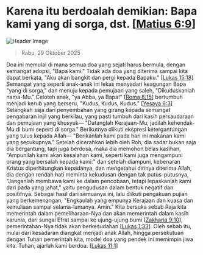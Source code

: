 
# Karena itu berdoalah demikian: Bapa kami yang di sorga, dst. [[Matius 6:9](http://alkitab.sabda.org/?Matius%206:9)]

![Header Image](https://alkitab.app/slice/sunrise.jpg)

> Rabu, 29 Oktober 2025

Doa ini memulai di mana semua doa yang sejati harus bermula, dengan semangat adopsi, "Bapa kami." Tidak ada doa yang diterima sampai kita dapat berkata, "Aku akan bangkit dan pergi kepada Bapaku." [[Lukas 15:18](http://alkitab.sabda.org/?Lukas%2015:18)] Semangat yang seperti anak-anak ini lekas menyadari keagungan Bapa "yang di sorga," dan menuju kepada pemujaan yang saleh, "Dikuduskanlah nama-Mu." Celoteh anak, "ya Abba, ya Bapa!" [[Roma 8:15](http://alkitab.sabda.org/?Roma%208:15)] bertumbuh menjadi kerub yang berseru, "Kudus, Kudus, Kudus." [[Yesaya 6:3](http://alkitab.sabda.org/?Yesaya%206:3)] Selangkah saja dari penyembahan yang girang kepada semangat pengabaran injil yang berkilau, yang pasti tumbuh dari kasih persaudaraan dan pemujaan yang khusyuk— "Datanglah Kerajaan-Mu, jadilah kehendak-Mu di bumi seperti di sorga." Berikutnya diikuti ekspresi ketergantungan yang tulus kepada Allah— "Berikanlah kami pada hari ini makanan kami yang secukupnya." Setelah dicerahkan lebih oleh Roh, dia sadar bukan saja dia bergantung, tapi juga berdosa, maka dia memohon belas kasihan, "Ampunilah kami akan kesalahan kami, seperti kami juga mengampuni orang yang bersalah kepada kami:" dan setelah diampuni, kebenaran Kristus diperhitungkan kepadanya, dan mengetahui dirinya diterima Allah, dia dengan rendah hati meminta kekudusan dengan tak putus-putusnya, "Janganlah membawa kami ke dalam pencobaan, tetapi lepaskanlah kami dari pada yang jahat," yaitu pengudusan dalam bentuk negatif dan positifnya. Sebagai hasil dari semuanya ini, lalu diikuti pengakuan pujian yang berkemenangan, "Engkaulah yang empunya Kerajaan dan kuasa dan kemuliaan sampai selama-lamanya. Amin." Kita bersuka sebab Raja kita memerintah dalam pemeliharaan-Nya dan akan memerintah dalam kasih karunia, dari sungai Efrat sampai ke ujung-ujung bumi [[Zakharia 9:10](http://alkitab.sabda.org/?Zakharia%209:10)], pemerintahan-Nya tidak akan berkesudahan [[Lukas 1:33](http://alkitab.sabda.org/?Lukas%201:33)]. Oleh sebab itu, mulai dari kesadaran diangkat menjadi anak Allah, hingga persekutuan dengan Tuhan pemerintah kita, model doa yang pendek ini memimpin jiwa kita. Tuhan, ajarlah kami berdoa. [[Lukas 11:1](http://alkitab.sabda.org/?Lukas%2011:1)]
    